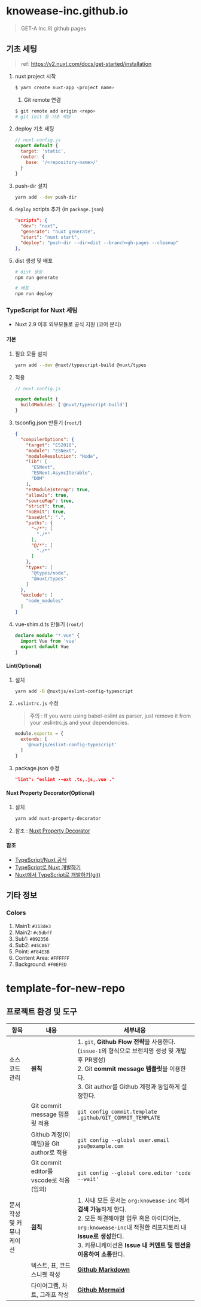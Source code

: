 # knowease-inc.github.io
> GET-A Inc.의 github pages

## 기초 세팅
> ref: https://v2.nuxt.com/docs/get-started/installation
1. nuxt project 시작
   ```bash
   $ yarn create nuxt-app <project name>
   ```
   1. Git remote 연결
   ```bash
   $ git remote add origin <repo>
   # git init 등 기초 세팅
   ```
1. deploy 기초 세팅
   ```javascript
   // nuxt.config.js
   export default {
     target: 'static',
     router: {
       base: '/<repository-name>/'
     }
   }
   ```
1. push-dir 설치
   ```bash
   yarn add --dev push-dir
   ```
1. `deploy` scripts 추가 (in `package.json`)
   ```json
   "scripts": {
     "dev": "nuxt",
     "generate": "nuxt generate",
     "start": "nuxt start",
     "deploy": "push-dir --dir=dist --branch=gh-pages --cleanup"
   },
   ```
1. dist 생성 및 배포
   ```bash
   # dist 생성
   npm run generate
   
   # 배포
   npm run deploy
   ```

### TypeScript for Nuxt 세팅
* Nuxt 2.9 이후 외부모듈로 공식 지원 (코어 분리)

#### 기본
   1. 필요 모듈 설치
      ```bash
      yarn add --dev @nuxt/typescript-build @nuxt/types
      ```
   1. 적용
      ```javascript
      // nuxt.config.js

      export default {
        buildModules: ['@nuxt/typescript-build']
      }
      ```
   1. tsconfig.json 만들기 (`root/`)
      ```json
      {
        "compilerOptions": {
          "target": "ES2018",
          "module": "ESNext",
          "moduleResolution": "Node",
          "lib": [
            "ESNext",
            "ESNext.AsyncIterable",
            "DOM"
          ],
          "esModuleInterop": true,
          "allowJs": true,
          "sourceMap": true,
          "strict": true,
          "noEmit": true,
          "baseUrl": ".",
          "paths": {
            "~/*": [
              "./*"
            ],
            "@/*": [
              "./*"
            ]
          },
          "types": [
            "@types/node",
            "@nuxt/types"
          ]
        },
        "exclude": [
          "node_modules"
        ]
      }
      ```
   1. vue-shim.d.ts 만들기 (`root/`)
      ```typescript
      declare module "*.vue" {
        import Vue from 'vue'
        export default Vue
      }
      ```
#### Lint(Optional)
   1. 설치
      ```bash
      yarn add -D @nuxtjs/eslint-config-typescript
      ```
   1. `.eslintrc.js` 수정
      > 주의 : If you were using babel-eslint as parser, just remove it from your .eslintrc.js and your dependencies.
      ```javascript
      module.exports = {
        extends: [
          '@nuxtjs/eslint-config-typescript'
        ]
      }
      ```
   1. package.json 수정
      ```json
      "lint": "eslint --ext .ts,.js,.vue ."
      ```
#### Nuxt Property Decorator(Optional)
   1. 설치
      ```bash
      yarn add nuxt-property-decorator
      ```
   2. 참조 : [Nuxt Property Decorator](https://github.com/nuxt-community/nuxt-property-decorator)
#### 참조
* [TypeScript/Nuxt 공식](https://typescript.nuxtjs.org/)
* [TypeScript로 Nuxt 개발하기](https://jhyeok.com/nuxt-with-typescript/)
* [Nuxt에서 TypeScript로 개발하기(git)](https://github.com/ChoDragon9/create-nuxt-ts)

## 기타 정보
### Colors
1. Main1: `#313de3`
2. Main2: `#c5dbff`
3. Sub1: `#092356`
4. Sub2: `#45CA67`
5. Point: `#F84E3B`
6. Content Area: `#FFFFFF`
7. Background: `#F0EFED`

# template-for-new-repo

## 프로젝트 환경 및 도구

| 항목 | 내용 | 세부내용 |
| -- | -- | -- |
| 소스코드 관리 | **원칙** |1. `git`, **Github Flow 전략**을 사용한다.(`issue-1`의 형식으로 브랜치명 생성 및 개발후 PR생성)<br/>2. Git **commit message 템플릿**을 이용한다.<br/>3. Git author를 Github 계정과 동일하게 설정한다. |
|  | Git commit message 템플릿 적용 | `git config commit.template .github/GIT_COMMIT_TEMPLATE` |
|  | Github 계정(이메일)을 Git author로 적용 | `git config --global user.email you@example.com` |
|  | Git commit editor를 vscode로 적용(임의) | `git config --global core.editor 'code --wait'` |
| 문서작성 및 커뮤니케이션 | **원칙** |1. 사내 모든 문서는 `org:knowease-inc` 에서 **검색 가능**하게 한다.<br/>2. 모든 해결해야할 업무 혹은 아이디어는, `org:knowease-inc`내 적절한 리포지토리 내 **Issue로 생성**한다.<br/>3. 커뮤니케이션은 **Issue 내 커멘트 및 멘션을 이용하여 소통**한다. |
| | 텍스트, 표, 코드 스니펫 작성 |[**Github Markdown**](https://docs.github.com/ko/get-started/writing-on-github/getting-started-with-writing-and-formatting-on-github/basic-writing-and-formatting-syntax) |
| | 다이어그램, 차트, 그래프 작성 | [**Github Mermaid**](https://docs.github.com/ko/get-started/writing-on-github/working-with-advanced-formatting/creating-diagrams)|
